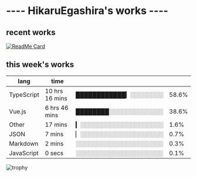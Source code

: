 # ---- HikaruEgashira's works ----

## recent works

[![ReadMe Card](https://github-readme-stats.vercel.app/api/pin/?username=twin-te&repo=twinte-front)](https://github.com/twin-te/twinte-front)

## this week's works

| lang        | time           |                       |        |
| ----------- | -------------- | --------------------- | ------ |
| TypeScript  | 10 hrs 16 mins | ████████████▎░░░░░░░░ |  58.6% |
| Vue.js      | 6 hrs 46 mins  | ████████░░░░░░░░░░░░░ |  38.6% |
| Other       | 17 mins        | ▎░░░░░░░░░░░░░░░░░░░░ |   1.6% |
| JSON        | 7 mins         | ▏░░░░░░░░░░░░░░░░░░░░ |   0.7% |
| Markdown    | 2 mins         | ░░░░░░░░░░░░░░░░░░░░░ |   0.3% |
| JavaScript  | 0 secs         | ░░░░░░░░░░░░░░░░░░░░░ |   0.1% |

![trophy](https://github-profile-trophy.vercel.app/?username=HikaruEgashira&theme=flat)
